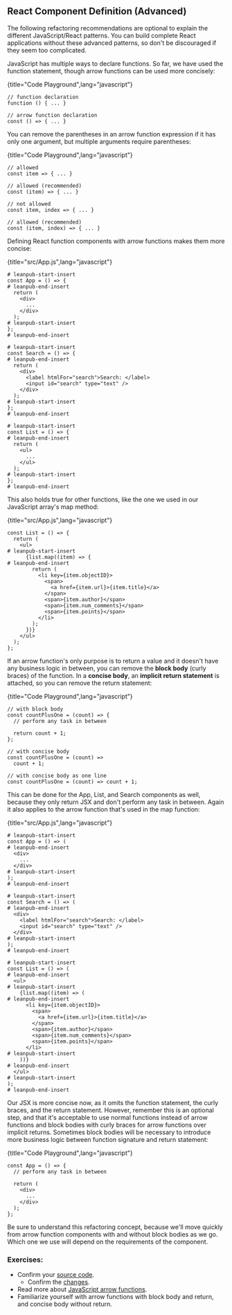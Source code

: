 ## React Component Definition (Advanced)

The following refactoring recommendations are optional to explain the different JavaScript/React patterns. You can build complete React applications without these advanced patterns, so don't be discouraged if they seem too complicated.

JavaScript has multiple ways to declare functions. So far, we have used the function statement, though arrow functions can be used more concisely:

{title="Code Playground",lang="javascript"}
~~~~~~~
// function declaration
function () { ... }

// arrow function declaration
const () => { ... }
~~~~~~~

You can remove the parentheses in an arrow function expression if it has only one argument, but multiple arguments require parentheses:

{title="Code Playground",lang="javascript"}
~~~~~~~
// allowed
const item => { ... }

// allowed (recommended)
const (item) => { ... }

// not allowed
const item, index => { ... }

// allowed (recommended)
const (item, index) => { ... }
~~~~~~~

Defining React function components with arrow functions makes them more concise:

{title="src/App.js",lang="javascript"}
~~~~~~~
# leanpub-start-insert
const App = () => {
# leanpub-end-insert
  return (
    <div>
      ...
    </div>
  );
# leanpub-start-insert
};
# leanpub-end-insert

# leanpub-start-insert
const Search = () => {
# leanpub-end-insert
  return (
    <div>
      <label htmlFor="search">Search: </label>
      <input id="search" type="text" />
    </div>
  );
# leanpub-start-insert
};
# leanpub-end-insert

# leanpub-start-insert
const List = () => {
# leanpub-end-insert
  return (
    <ul>
      ...
    </ul>
  );
# leanpub-start-insert
};
# leanpub-end-insert
~~~~~~~

This also holds true for other functions, like the one we used in our JavaScript array's map method:

{title="src/App.js",lang="javascript"}
~~~~~~~
const List = () => {
  return (
    <ul>
# leanpub-start-insert
      {list.map((item) => {
# leanpub-end-insert
        return (
          <li key={item.objectID}>
            <span>
              <a href={item.url}>{item.title}</a>
            </span>
            <span>{item.author}</span>
            <span>{item.num_comments}</span>
            <span>{item.points}</span>
          </li>
        );
      })}
    </ul>
  );
};
~~~~~~~

If an arrow function's only purpose is to return a value and it doesn't have any business logic in between, you can remove the **block body** (curly braces) of the function. In a **concise body**, an **implicit return statement** is attached, so you can remove the return statement:

{title="Code Playground",lang="javascript"}
~~~~~~~
// with block body
const countPlusOne = (count) => {
  // perform any task in between

  return count + 1;
};

// with concise body
const countPlusOne = (count) =>
  count + 1;

// with concise body as one line
const countPlusOne = (count) => count + 1;
~~~~~~~

This can be done for the App, List, and Search components as well, because they only return JSX and don't perform any task in between. Again it also applies to the arrow function that's used in the map function:

{title="src/App.js",lang="javascript"}
~~~~~~~
# leanpub-start-insert
const App = () => (
# leanpub-end-insert
  <div>
    ...
  </div>
# leanpub-start-insert
);
# leanpub-end-insert

# leanpub-start-insert
const Search = () => (
# leanpub-end-insert
  <div>
    <label htmlFor="search">Search: </label>
    <input id="search" type="text" />
  </div>
# leanpub-start-insert
);
# leanpub-end-insert

# leanpub-start-insert
const List = () => (
# leanpub-end-insert
  <ul>
# leanpub-start-insert
    {list.map((item) => (
# leanpub-end-insert
      <li key={item.objectID}>
        <span>
          <a href={item.url}>{item.title}</a>
        </span>
        <span>{item.author}</span>
        <span>{item.num_comments}</span>
        <span>{item.points}</span>
      </li>
# leanpub-start-insert
    ))}
# leanpub-end-insert
  </ul>
# leanpub-start-insert
);
# leanpub-end-insert
~~~~~~~

Our JSX is more concise now, as it omits the function statement, the curly braces, and the return statement. However, remember this is an optional step, and that it's acceptable to use normal functions instead of arrow functions and block bodies with curly braces for arrow functions over implicit returns. Sometimes block bodies will be necessary to introduce more business logic between function signature and return statement:

{title="Code Playground",lang="javascript"}
~~~~~~~
const App = () => {
  // perform any task in between

  return (
    <div>
      ...
    </div>
  );
};
~~~~~~~

Be sure to understand this refactoring concept, because we'll move quickly from arrow function components with and without block bodies as we go. Which one we use will depend on the requirements of the component.

### Exercises:

* Confirm your [source code](https://codesandbox.io/s/github/the-road-to-learn-react/hacker-stories/tree/2021/React-Component-Definition).
  * Confirm the [changes](https://github.com/the-road-to-learn-react/hacker-stories/compare/2021/Meet-another-React-Component...2021/React-Component-Definition).
* Read more about [JavaScript arrow functions](https://developer.mozilla.org/en-US/docs/Web/JavaScript/Reference/Functions/Arrow_functions).
* Familiarize yourself with arrow functions with block body and return, and concise body without return.